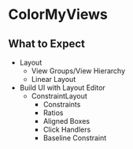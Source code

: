 # ColorMyViews
## What to Expect 
- Layout
    - View Groups/View Hierarchy
    - Linear Layout 
- Build UI with Layout Editor 
    - ConstraintLayout 
        - Constraints
        - Ratios
        - Aligned Boxes 
        - Click Handlers 
        - Baseline Constraint  
